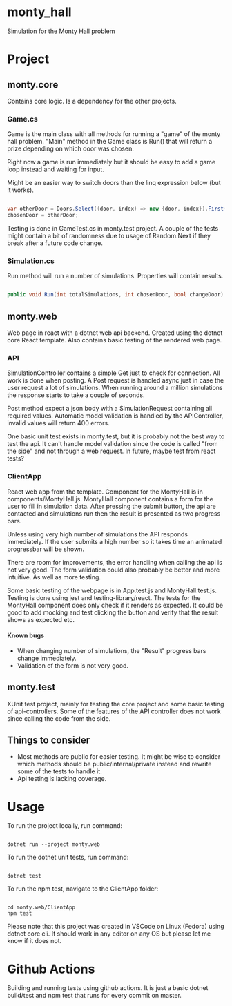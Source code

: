 # monty_hall
Simulation for the Monty Hall problem

# Project

## monty.core
Contains core logic. Is a dependency for the other projects. 

### Game.cs
Game is the main class with all methods for running a "game" of the monty hall problem. 
"Main" method in the Game class is Run() that will return a prize depending on which door was chosen.

Right now a game is run immediately but it should be easy to add a game loop instead and waiting for input. 

Might be an easier way to switch doors than the linq expression below (but it works).

```csharp

var otherDoor = Doors.Select((door, index) => new {door, index}).First(x => !x.door.isOpen && x.index != chosenDoor).index;
chosenDoor = otherDoor;

```

Testing is done in GameTest.cs in monty.test project. 
A couple of the tests might contain a bit of randomness due to usage of Random.Next if they break after a future code change. 

### Simulation.cs
Run method will run a number of simulations. Properties will contain results. 

```csharp

public void Run(int totalSimulations, int chosenDoor, bool changeDoor)

```

## monty.web
Web page in react with a dotnet web api backend. 
Created using the dotnet core React template. 
Also contains basic testing of the rendered web page.

### API
SimulationController contains a simple Get just to check for connection. 
All work is done when posting. 
A Post request is handled async just in case the user request a lot of simulations.
When running around a million simulations the response starts to take a couple of seconds. 

Post method expect a json body with a SimulationRequest containing all required values. Automatic model validation is handled by the APIController, invalid values will return 400 errors. 

One basic unit test exists in monty.test, but it is probably not the best way to test the api. 
It can't handle model validation since the code is called "from the side" and not through a web request. 
In future, maybe test from react tests?

### ClientApp
React web app from the template. 
Component for the MontyHall is in components/MontyHall.js. 
MontyHall component contains a form for the user to fill in simulation data.
After pressing the submit button, the api are contacted and simulations run then the result is presented as two progress bars. 

Unless using very high number of simulations the API responds immediately.
If the user submits a high number so it takes time an animated progressbar will be shown. 

There are room for improvements, the error handling when calling the api is not very good.
The form validation could also probably be better and more intuitive. 
As well as more testing. 

Some basic testing of the webpage is in App.test.js and MontyHall.test.js. Testing is done using jest and testing-library/react. The tests for the MontyHall component does only check if it renders as expected. It could be good to add mocking and test clicking the button and verify that the result shows as expected etc. 

#### Known bugs
* When changing number of simulations, the "Result" progress bars change immediately. 
* Validation of the form is not very good.

## monty.test
XUnit test project, mainly for testing the core project and some basic testing of api-controllers. Some of the features of the API controller does not work since calling the code from the side. 

## Things to consider
* Most methods are public for easier testing. It might be wise to consider which methods should be public/internal/private instead and rewrite some of the tests to handle it. 
* Api testing is lacking coverage.

# Usage
To run the project locally, run command:
```

dotnet run --project monty.web

```

To run the dotnet unit tests, run command:
```

dotnet test

```

To run the npm test, navigate to the ClientApp folder:
```

cd monty.web/ClientApp
npm test

```

Please note that this project was created in VSCode on Linux (Fedora) using dotnet core cli. It should work in any editor on any OS but please let me know if it does not. 

# Github Actions
Building and running tests using github actions. 
It is just a basic dotnet build/test and npm test that runs for every commit on master. 
